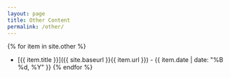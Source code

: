 ```yaml
---
layout: page
title: Other Content
permalink: /other/
---
```

{% for item in site.other %}
- [{{ item.title }}]({{ site.baseurl }}{{ item.url }}) - {{ item.date | date: "%B %d, %Y" }}
{% endfor %}
